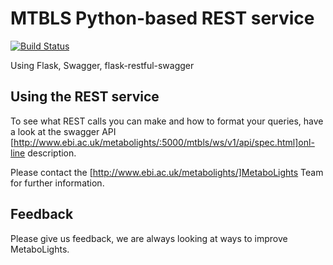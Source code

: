 MTBLS Python-based REST service
================

[![Build Status](https://travis-ci.org/EBI-Metabolights/MtblsWS-Py.svg?branch=develop)](https://travis-ci.org/EBI-Metabolights/MtblsWS-Py)

Using  Flask, Swagger, flask-restful-swagger




Using the REST service
--------------------------
To see what REST calls you can make and how to format your queries, have a look at the swagger API [http://www.ebi.ac.uk/metabolights/:5000/mtbls/ws/v1/api/spec.html]onl-line description.

Please contact the [http://www.ebi.ac.uk/metabolights/]MetaboLights Team for further information.


Feedback
------------
Please give us feedback, we are always looking at ways to improve MetaboLights.
